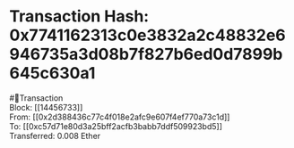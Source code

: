 
Transaction Hash: 0x7741162313c0e3832a2c48832e6946735a3d08b7f827b6ed0d7899b645c630a1
====================================================================================
  
#💸Transaction  
Block: [[14456733]]  
From: [[0x2d388436c77c4f018e2afc9e607f4ef770a73c1d]]  
To: [[0xc57d71e80d3a25bff2acfb3babb7ddf509923bd5]]  
Transferred: 0.008 Ether